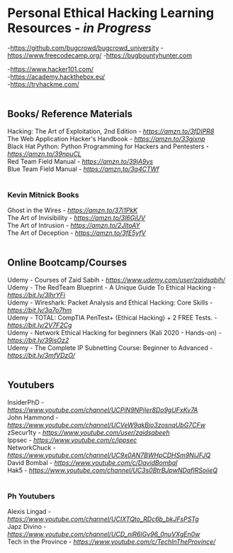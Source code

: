 # Personal Ethical Hacking Learning Resources - <em>in Progress</em>

-https://github.com/bugcrowd/bugcrowd_university
-https://www.freecodecamp.org/
-https://bugbountyhunter.com

-https://www.hacker101.com/<br>
-https://academy.hackthebox.eu/<br>
-https://tryhackme.com/<br><br>

## Books/ Reference Materials

Hacking: The Art of Exploitation, 2nd Edition - <em>https://amzn.to/3fDIPR8</em><br>
The Web Application Hacker's Handbook - <em>https://amzn.to/33gjxnp</em><br>
Black Hat Python: Python Programming for Hackers and Pentesters - <em>https://amzn.to/39npuCL</em><br>
Red Team Field Manual - <em>https://amzn.to/39jA9ys</em><br>
Blue Team Field Manual - <em>https://amzn.to/3q4CTWf</em><br><br>

### Kevin Mitnick Books
Ghost in the Wires - <em>https://amzn.to/37i1PkK</em><br>
The Art of Invisibility - <em>https://amzn.to/3l6GjUV</em><br>
The Art of Intrusion  - <em>https://amzn.to/2JltoAY</em><br>
The Art of Deception  - <em>https://amzn.to/3fE5yfV</em><br><br>

## Online Bootcamp/Courses

Udemy - Courses of Zaid Sabih - <em>https://www.udemy.com/user/zaidsabih/</em><br>
Udemy - The RedTeam Blueprint - A Unique Guide To Ethical Hacking - <em>https://bit.ly/3lhrYFi</em><br>
Udemy - Wireshark: Packet Analysis and Ethical Hacking: Core Skills - <em>https://bit.ly/3q7o7hm</em><br>
Udemy - TOTAL: CompTIA PenTest+ (Ethical Hacking) + 2 FREE Tests. - <em>https://bit.ly/2V7F2Cg</em><br>
Udemy - Network Ethical Hacking for beginners (Kali 2020 - Hands-on) - <em>https://bit.ly/39isOz2</em><br>
Udemy - The Complete IP Subnetting Course: Beginner to Advanced - <em>https://bit.ly/3mfVDzO/</em><br><br>

## Youtubers

InsiderPhD    - <em>https://www.youtube.com/channel/UCPiN9NPjIer8Do9gUFxKv7A</em><br>
John Hammond  - <em>https://www.youtube.com/channel/UCVeW9qkBjo3zosnqUbG7CFw</em><br>
zSecur1ty     - <em>https://www.youtube.com/user/zaidsabeeh</em><br>
Ippsec        - <em>https://www.youtube.com/c/ippsec</em><br>
NetworkChuck  - <em>https://www.youtube.com/channel/UC9x0AN7BWHpCDHSm9NiJFJQ</em><br>
David Bombal  - <em>https://www.youtube.com/c/DavidBombal</em><br>
Hak5          - <em>https://www.youtube.com/channel/UC3s0BtrBJpwNDaflRSoiieQ</em><br><br>

### Ph Youtubers

Alexis Lingad - <em>https://www.youtube.com/channel/UCIXTQto_RDc6b_bkJFsPSTg</em><br>
Japz Divino   - <em>https://www.youtube.com/channel/UCD_niR6IGv96_0nuVXgEn0w</em><br>
Tech in the Province  - <em>https://www.youtube.com/c/TechInTheProvince/</em><br>


